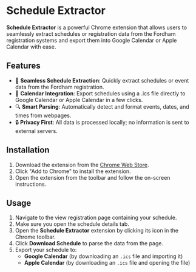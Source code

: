 # Schedule Extractor

**Schedule Extractor** is a powerful Chrome extension that allows users to seamlessly extract schedules or registration data from the Fordham registration systems and export them into Google Calendar or Apple Calendar with ease.

## Features

- 📅 **Seamless Schedule Extraction**: Quickly extract schedules or event data from the Fordham registration.
- 🚀 **Calendar Integration**: Export schedules using a .ics file directly to Google Calendar or Apple Calendar in a few clicks.
- 🔍 **Smart Parsing**: Automatically detect and format events, dates, and times from webpages.
- 🔒 **Privacy First**: All data is processed locally; no information is sent to external servers.

## Installation

1. Download the extension from the [Chrome Web Store](https://chromewebstore.google.com/detail/schedule-extractor/hfcpdjjbionnigjlbkkacnphkkoifmai?authuser=0&hl=en).
2. Click "Add to Chrome" to install the extension.
3. Open the extension from the toolbar and follow the on-screen instructions.

## Usage

1. Navigate to the view registration page containing your schedule.
2. Make sure you open the schedule details tab.
3. Open the **Schedule Extractor** extension by clicking its icon in the Chrome toolbar.
4. Click **Download Schedule** to parse the data from the page.
6. Export your schedule to:
   - **Google Calendar** (by downloading an `.ics` file and importing it)
   - **Apple Calendar** (by downloading an `.ics` file and opening the file)
